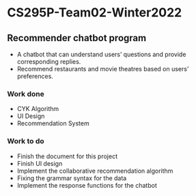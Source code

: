 # CS295P-Team02-Winter2022

## Recommender chatbot program
- A chatbot that can understand users’ questions and provide corresponding replies.
- Recommend restaurants and movie theatres based on users’ preferences.

### Work done
- CYK Algorithm
- UI Design
- Recommendation System

### Work to do
- Finish the document for this project
- Finish UI design
- Implement the collaborative recommendation algorithm
- Fixing the grammar syntax for the data
- Implement the response functions for the chatbot

